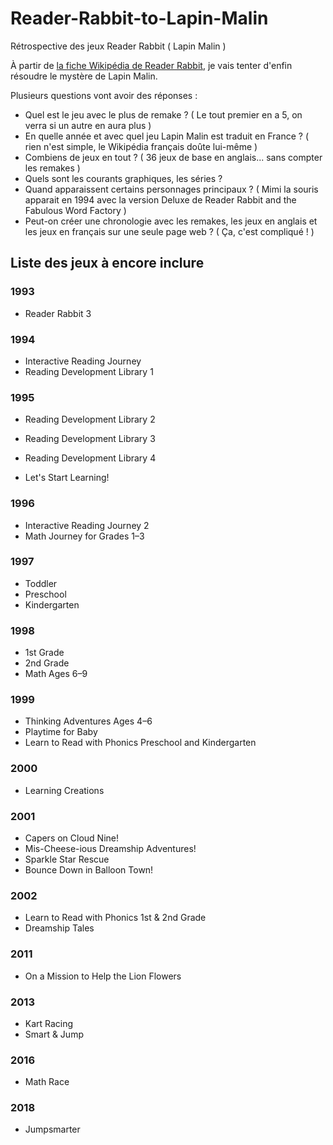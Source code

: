 # Reader-Rabbit-to-Lapin-Malin

Rétrospective des jeux Reader Rabbit ( Lapin Malin )

À partir de [la fiche Wikipédia de Reader Rabbit](https://en.wikipedia.org/wiki/Reader_Rabbit), je vais tenter d'enfin résoudre le mystère de Lapin Malin.

Plusieurs questions vont avoir des réponses :

- Quel est le jeu avec le plus de remake ? ( Le tout premier en a 5, on verra si un autre en aura plus )
- En quelle année et avec quel jeu Lapin Malin est traduit en France ? ( rien n'est simple, le Wikipédia français doûte lui-même )
- Combiens de jeux en tout ? ( 36 jeux de base en anglais... sans compter les remakes )
- Quels sont les courants graphiques, les séries ?
- Quand apparaissent certains personnages principaux ? ( Mimi la souris apparait en 1994 avec la version Deluxe de Reader Rabbit and the Fabulous Word Factory )
- Peut-on créer une chronologie avec les remakes, les jeux en anglais et les jeux en français sur une seule page web ? ( Ça, c'est compliqué ! )

## Liste des jeux à encore inclure

### 1993

- Reader Rabbit 3

### 1994

- Interactive Reading Journey
- Reading Development Library 1

### 1995

- Reading Development Library 2

- Reading Development Library 3
- Reading Development Library 4
- Let's Start Learning!

### 1996

- Interactive Reading Journey 2
- Math Journey for Grades 1–3

### 1997

- Toddler
- Preschool
- Kindergarten

### 1998

- 1st Grade
- 2nd Grade
- Math Ages 6–9

### 1999

- Thinking Adventures Ages 4–6
- Playtime for Baby
- Learn to Read with Phonics Preschool and Kindergarten

### 2000

- Learning Creations

### 2001

- Capers on Cloud Nine!
- Mis-Cheese-ious Dreamship Adventures!
- Sparkle Star Rescue
- Bounce Down in Balloon Town!

### 2002

- Learn to Read with Phonics 1st & 2nd Grade
- Dreamship Tales

### 2011

- On a Mission to Help the Lion Flowers

### 2013

- Kart Racing
- Smart & Jump

### 2016

- Math Race

### 2018

- Jumpsmarter
